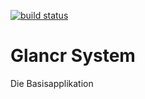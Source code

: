 [![build status](https://gitlab.com/glancr/system/badges/master/build.svg)](https://gitlab.com/glancr/system/commits/master)

# Glancr System
Die Basisapplikation